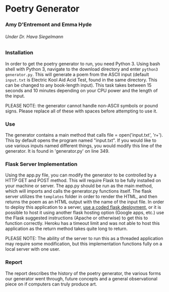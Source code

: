 # Poetry Generator
### Amy D'Entremont and Emma Hyde
###### Under Dr. Hava Siegelmann

### Installation

In order to get the poetry generator to run, you need Python 3.
Using bash shell with Python 3, navigate to the download directory and enter `python3 generator.py`. 
This will generate a poem from the ASCII input (default `input.txt` is Electric Kool Aid Acid Test, found in the same directory. This can be changed to any book-length input).
This task takes between 15 seconds and 10 minutes depending on your CPU power and the length of the input.

PLEASE NOTE: the generator cannot handle non-ASCII symbols or pound signs. Please replace all of these with spaces before attempting to use it.

### Use

The generator contains a main method that calls file = open('input.txt', 'r+'). This by default opens the program named "input.txt". If you would like to use various inputs named different things, you would modify this line of the generator. It is found in 'generator.py' on line 349.

### Flask Server Implementation

Using the app.py file, you can modify the generator to be controlled by a HTTP GET and POST method.
This will require Flask to be fully installed on your machine or server.
The app.py should be run as the main method, which will imports and calls the generator.py functions itself. 
The flask server utilizes the `templates` folder in order to render the HTML, and then returns the poem as an HTML output with the name of the input file.
In order to deploy this application to a server, [use a coded flask deployment](https://www.google.com), or it is possible to host it using another flask hosting option (Google apps, etc.) use the Flask suggested instructions (Apache or otherwise) to get this to function correctly. 
Heroku has a timeout limit and was not able to host this application as the return method takes quite long to return. 

PLEASE NOTE: The ability of the server to run this as a threaded application may require some modification, but this implementation functions fully on a local server with one user.

### Report

The report describes the history of the poetry generator, the various forms our generator went through, future concepts and a general observational piece on if computers can truly produce art.